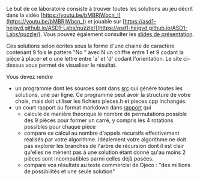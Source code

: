 Le but de ce laboratoire consiste à trouver toutes les solutions au jeu décrit dans la vidéo [https://youtu.be/bMBRjWbcn_I](https://youtu.be/bMBRjWbcn_I) et 
jouable sur [https://asd1-heigvd.github.io/ASD1-Labs/puzzle/](https://asd1-heigvd.github.io/ASD1-Labs/puzzle/). Vous 
pouvez également consulter les [slides de présentation](ASD-Labo2-Récursivité.pdf). 

Ces solutions selon écrites sous la forme d'une chaine de caractère contenant 9 fois le pattern "No " avec N un chiffre 
entre 1 et 9 codant la pièce à placer et o une lettre entre 'a' et 'd' codant l'orientation. Le site ci-dessus vous 
permet de visualiser le résultat.

Vous devez rendre 
* un programme dont les sources sont dans [src](../src) qui génère toutes les solutions, une par ligne. Ce programme 
  peut avoir la structure de votre choix, mais doit utiliser les fichiers pieces.h et pieces.cpp inchangés. 
* un court rapport au format markdown dans [rapport](../rapport) qui 
    * calcule de manière théorique le nombre de 
    permutations possible des 9 pièces pour former un carré, y compris les 4 rotations possibles pour chaque pièce 
    * compare ce calcul au nombre d'appels récursifs effectivement réalisés par votre algorithme. Idéalement votre 
  algorithme ne doit pas explorer les branches de l'arbre de récursion dont il est clair qu'elles ne mènent pas à une
  solution étant donné qu'au moins 2 pièces sont incompatibles parmi celles déjà posées.
    * compare vos résultats au texte commercial de Djeco : "des millions de possibilités et une seule solution"  
    
    
